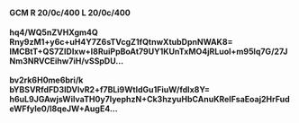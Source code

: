 #### GCM R 20/0c/400 L 20/0c/400
**hq4/WQ5nZVHXgm4Q**<br/>**Rny9zM1+y6c+uH4Y7Z6sTVcgZ1fQtnwXtubDpnNWAK8=**<br/>**IMCBtT+QS7ZIDIxw+I8RuiPpBoAt79UY1KUnTxMO4jRLuol+m95lq7G/27JNm3NRVCEihw7iH/vSSpDU...**<br/><br/>
**bv2rk6H0me6bri/k**<br/>**bYBSVRfdFD3lDVlvR2+f7BLi9WtldGu1FiuW/fdlx8Y=**<br/>**h6uL9JGAwjsWiIvaTH0y7lyephzN+Ck3hzyuHbCAnuKRelFsaEoaj2HrFudeWFfyle0/l8qeJW+AugE4...**